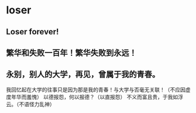 # loser
## Loser forever!
## 繁华和失败一百年！繁华失败到永远！
## 永别，别人的大学，再见，曾属于我的青春。
我回忆起在大学的往事只是因为那是我的青春！与大学与否毫无关联！（不应因虚度年华而羞愧）
以德报怨，何以报德？（以直报怨）
不义而富且贵，于我如浮云。（不语怪力乱神）
